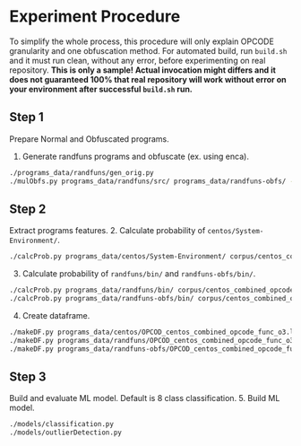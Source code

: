 # Experiment Procedure
To simplify the whole process, this procedure will only explain OPCODE granularity and one obfuscation method. For automated build, run `build.sh` and it must run clean, without any error, before experimenting on real repository. **This is only a sample! Actual invocation might differs and it does not guaranteed 100% that real repository will work without error on your environment after successful `build.sh` run.**

## Step 1
Prepare Normal and Obfuscated programs.
1. Generate randfuns programs and obfuscate (ex. using enca).
  ```sh
  ./programs_data/randfuns/gen_orig.py
  ./mulObfs.py programs_data/randfuns/src/ programs_data/randfuns-obfs/ --ext
  ```

## Step 2
Extract programs features.
2. Calculate probability of `centos/System-Environment/`.
  ```sh
  ./calcProb.py programs_data/centos/System-Environment/ corpus/centos_combined_opcode_func_o3.lm -mgran OPCODE -ext
  ```

3. Calculate probability of `randfuns/bin/` and `randfuns-obfs/bin/`.
  ```sh
  ./calcProb.py programs_data/randfuns/bin/ corpus/centos_combined_opcode_func_o3.lm -mgran OPCODE -ext
  ./calcProb.py programs_data/randfuns-obfs/bin/ corpus/centos_combined_opcode_func_o3.lm -mgran OPCODE -ext
  ```

4. Create dataframe.
  ```sh
  ./makeDF.py programs_data/centos/OPCOD_centos_combined_opcode_func_o3.lm/ 7.42 -d centossys-OPCOD_centos_combined_opcode_func_o3.lmDF7.42
  ./makeDF.py programs_data/randfuns/OPCOD_centos_combined_opcode_func_o3.lm/ 7.42 -d randfuns-OPCOD_centos_combined_opcode_func_o3.lmDF7.42
  ./makeDF.py programs_data/randfuns-obfs/OPCOD_centos_combined_opcode_func_o3.lm/ 7.42 -d enca-OPCOD_centos_combined_opcode_func_o3.lmDF7.42 -f main,function_1 -c enca -s obfs
  ```

## Step 3
Build and evaluate ML model. Default is 8 class classification.
5. Build ML model.
  ```sh
  ./models/classification.py
  ./models/outlierDetection.py
  ```
